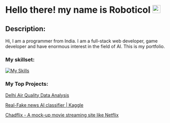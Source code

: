 # Hello there! my name is Roboticol <img src="https://media.giphy.com/media/hvRJCLFzcasrR4ia7z/giphy.gif" width="25px">

## Description:
Hi, I am a programmer from India. I am a full-stack web developer, game developer and have enormous interest in the field of AI. This is my portfolio.

### My skillset:
[![My Skills](https://skillicons.dev/icons?i=js,html,css,cs,cpp,py)](https://skillicons.dev)
  
### My Top Projects:

[Delhi Air Quality Data Analysis](https://github.com/Roboticol/delhi-air-quality-eda)

[Real-Fake news AI classifier | Kaggle](https://www.kaggle.com/code/roboticol/real-fake-news-detection)

[Chadflix - A mock-up movie streaming site like Netflix](https://github.com/OishikGuha/chadflix)
